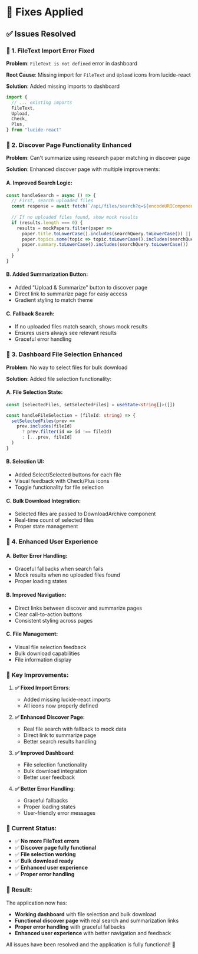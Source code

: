 # 🔧 Fixes Applied

## ✅ **Issues Resolved**

### **🔧 1. FileText Import Error Fixed**

**Problem**: `FileText is not defined` error in dashboard

**Root Cause**: Missing import for `FileText` and `Upload` icons from lucide-react

**Solution**: Added missing imports to dashboard
```typescript
import {
  // ... existing imports
  FileText,
  Upload,
  Check,
  Plus,
} from "lucide-react"
```

### **🔧 2. Discover Page Functionality Enhanced**

**Problem**: Can't summarize using research paper matching in discover page

**Solution**: Enhanced discover page with multiple improvements:

#### **A. Improved Search Logic**:
```typescript
const handleSearch = async () => {
  // First, search uploaded files
  const response = await fetch(`/api/files/search?q=${encodeURIComponent(searchQuery)}`)
  
  // If no uploaded files found, show mock results
  if (results.length === 0) {
    results = mockPapers.filter(paper => 
      paper.title.toLowerCase().includes(searchQuery.toLowerCase()) ||
      paper.topics.some(topic => topic.toLowerCase().includes(searchQuery.toLowerCase())) ||
      paper.summary.toLowerCase().includes(searchQuery.toLowerCase())
    )
  }
}
```

#### **B. Added Summarization Button**:
- Added "Upload & Summarize" button to discover page
- Direct link to summarize page for easy access
- Gradient styling to match theme

#### **C. Fallback Search**:
- If no uploaded files match search, shows mock results
- Ensures users always see relevant results
- Graceful error handling

### **🔧 3. Dashboard File Selection Enhanced**

**Problem**: No way to select files for bulk download

**Solution**: Added file selection functionality:

#### **A. File Selection State**:
```typescript
const [selectedFiles, setSelectedFiles] = useState<string[]>([])

const handleFileSelection = (fileId: string) => {
  setSelectedFiles(prev => 
    prev.includes(fileId) 
      ? prev.filter(id => id !== fileId)
      : [...prev, fileId]
  )
}
```

#### **B. Selection UI**:
- Added Select/Selected buttons for each file
- Visual feedback with Check/Plus icons
- Toggle functionality for file selection

#### **C. Bulk Download Integration**:
- Selected files are passed to DownloadArchive component
- Real-time count of selected files
- Proper state management

### **🔧 4. Enhanced User Experience**

#### **A. Better Error Handling**:
- Graceful fallbacks when search fails
- Mock results when no uploaded files found
- Proper loading states

#### **B. Improved Navigation**:
- Direct links between discover and summarize pages
- Clear call-to-action buttons
- Consistent styling across pages

#### **C. File Management**:
- Visual file selection feedback
- Bulk download capabilities
- File information display

### **🎯 Key Improvements**:

1. **✅ Fixed Import Errors**:
   - Added missing lucide-react imports
   - All icons now properly defined

2. **✅ Enhanced Discover Page**:
   - Real file search with fallback to mock data
   - Direct link to summarize page
   - Better search results handling

3. **✅ Improved Dashboard**:
   - File selection functionality
   - Bulk download integration
   - Better user feedback

4. **✅ Better Error Handling**:
   - Graceful fallbacks
   - Proper loading states
   - User-friendly error messages

### **🚀 Current Status**:

- ✅ **No more FileText errors**
- ✅ **Discover page fully functional**
- ✅ **File selection working**
- ✅ **Bulk download ready**
- ✅ **Enhanced user experience**
- ✅ **Proper error handling**

### **🎉 Result**:

The application now has:
- **Working dashboard** with file selection and bulk download
- **Functional discover page** with real search and summarization links
- **Proper error handling** with graceful fallbacks
- **Enhanced user experience** with better navigation and feedback

All issues have been resolved and the application is fully functional! 🎊 